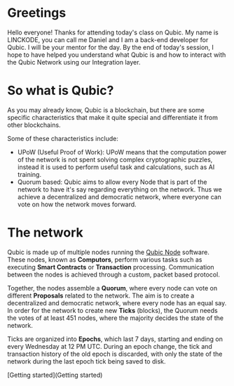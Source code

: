 # Greetings
Hello everyone! Thanks for attending today's class on Qubic. My name is LINCKODE, you can call me Daniel and I am a back-end developer for Qubic. I will be your mentor for the day.
By the end of today's session, I hope to have helped you understand what Qubic is and how to interact with the Qubic Network using our Integration layer.

# So what is Qubic?
As you may already know, Qubic is a blockchain, but there are some specific characteristics that make it quite special and differentiate it from other blockchains.

Some of these characteristics include:
- UPoW (Useful Proof of Work): UPoW means that the computation power of the network is not spent solving complex cryptographic puzzles, instead it is used to perform useful task and calculations, such as AI training.
- Quorum based: Qubic aims to allow every Node that is part of the network to have it's say regarding everything on the network. Thus we achieve a decentralized and democratic network, where everyone can vote on how the network moves forward.

# The network

Qubic is made up of multiple nodes running the [Qubic Node](https://github.com/qubic/core) software. These nodes, known as **Computors**, perform various tasks such as executing **Smart Contracts** or **Transaction** processing. 
Communication between the nodes is achieved through a custom, packet based protocol.

Together, the nodes assemble a **Quorum**, where every node can vote on different **Proposals** related to the network. The aim is to create a decentralized and democratic network, where every node has an equal say.
In order for the network to create new **Ticks** (blocks), the Quorum needs the votes of at least 451 nodes, where the majority decides the state of the network.

Ticks are organized into **Epochs**, which last 7 days, starting and ending on every Wednesday at 12 PM UTC. 
During an epoch change, the tick and transaction history of the old epoch is discarded, with only the state of the network during the last epoch tick being saved to disk.

[Getting started](Getting started)
